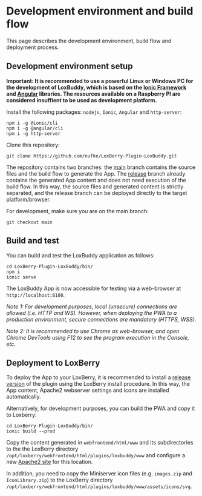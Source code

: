 # Development environment and build flow

This page describes the development environment, build flow and deployment process. 

## Development environment setup

**Important: It is recommended to use a powerful Linux or Windows PC for the development of LoxBuddy, which is based on the [Ionic Framework](https://ionicframework.com/) and [Angular](https://angular.io/) libraries. The resources available on a Raspberry PI are considered insuffient to be used as development platform.**

Install the following packages: `nodejs`, `Ionic`, `Angular` and `http-server`:
 
```
npm i -g @ionic/cli
npm i -g @angular/cli
npm i -g http-server
```

Clone this repository:
```
git clone https://github.com/nufke/LoxBerry-Plugin-LoxBuddy.git
```

The repository contains two branches: the [main](https://github.com/nufke/LoxBerry-Plugin-LoxBuddy/tree/main) branch contains the source files and the build flow to generate the App. The [release](https://github.com/nufke/LoxBerry-Plugin-LoxBuddy/tree/release) branch already contains the generated App content and does not need execution of the build flow. In this way, the source files and generated content is strictly separated, and the release branch can be deployed directly to the target platform/browser.

For development, make sure you are on the main branch:
```
git checkout main
```

## Build and test

You can build and test the LoxBuddy application as follows:
```
cd LoxBerry-Plugin-LoxBuddy/bin/
npm i
ionic serve 
```

The LoxBuddy App is now accessible for testing via a web-browser at `http://localhost:8100`.

*Note 1: For development purposes, local (unsecure) connections are allowed (i.e. HTTP and WS). However, when deploying the PWA to a production environment, secure connections are mandatory (HTTPS, WSS).*

*Note 2: It is recommended to use Chrome as web-browser, and open Chrome DevTools using F12 to see the program execution in the Console, etc.*

## Deployment to LoxBerry

To deploy the App to your LoxBerry, it is recommended to install a [release version](https://github.com/nufke/LoxBerry-Plugin-LoxBuddy/releases) of the plugin using the LoxBerry install procedure. In this way, the App content, Apache2 webserver settings and icons are installed automatically.

Alternatively, for development purposes, you can build the PWA and copy it to Loxberry:
```
cd LoxBerry-Plugin-LoxBuddy/bin/
ionic build --prod
```

Copy the content generated in `webfrontend/html/www` and its subdirectories to the the LoxBerry directory `/opt/loxberry/webfrontend/html/plugins/loxbuddy/www` and configure a new [Apache2 site](https://github.com/nufke/LoxBerry-Plugin-LoxBuddy/blob/main/config/apache2.conf) for this location.
 
In addition, you need to copy the Miniserver icon files (e.g. `images.zip` and `IconLibrary.zip`) to the LoxBerry directory `/opt/loxberry/webfrontend/html/plugins/loxbuddy/www/assets/icons/svg`.
